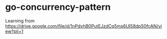 # go-concurrency-pattern
Learning from https://drive.google.com/file/d/1nPdvhB0PutEJzdCq5ms6UI58dp50fcAN/view?pli=1
